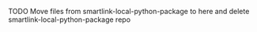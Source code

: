 TODO Move files from smartlink-local-python-package to here and delete smartlink-local-python-package repo<br>
